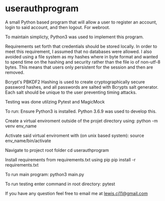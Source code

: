 # userauthprogram
A small Python based program that will allow a user to register an account, login to said account, and then logout. For webroot.

To maintain simplicty, Python3 was used to implement this program.

Requirements set forth that credentials should be stored locally. In order to meet this requirement, I assumed that no databases were allowed. I also avoided using a file system as my hashes where in byte format and wanted to spend time on the hashing and security rather than the file io of non-utf-8 bytes. This means that users only persistent for the session and then are removed.

Bcrypt's PBKDF2 Hashing is used to create cryptographically secure password hashes, and all passwords are salted with Bcrypts salt generator.
Each salt should be unique to the user preventing timing attacks.

Testing was done utilzing Pytest and MagicMock


To run:
  Ensure Python3 is installed. Python 3.6.9 was used to develop this.

  Create a virtual enviroment outside of the projet directory using:
    python -m venv env_name

  Activate said virtual enviroment with (on unix based system):
    source env_name/bin/activate

  Navigate to project root folder
    cd userauthprogram

  Install requirements from requirements.txt using pip
    pip install -r requirements.txt

  To run main program:
    python3 main.py

  To run testing enter command in root directory:
    pytest


If you have any question feel free to email me at lewis.cj11@gmail.com
